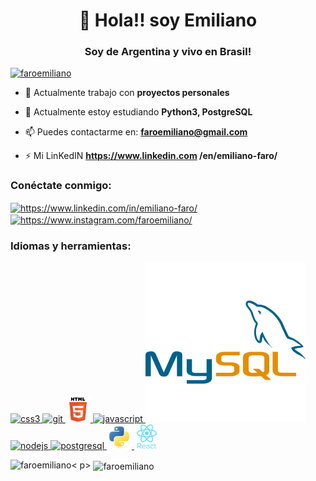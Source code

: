 <h1 align="center">👋 Hola!! soy Emiliano</h1>
<h3 align="center">Soy de Argentina y vivo en Brasil!</h3>

<p align="left"> <a href="https://github.com/ryo-ma /github-profile-tropic"><img src="https://github-profile-tropico.vercel.app/?username=faroemiliano" alt="faroemiliano" /></a> </p>

- 🔭 Actualmente trabajo con **proyectos personales**

- 🌱 Actualmente estoy estudiando **Python3, PostgreSQL**

- 📫 Puedes contactarme en: **faroemiliano@gmail.com**

- ⚡ Mi LinKedIN **https://www.linkedin.com /en/emiliano-faro/**

<h3 align="left">Conéctate conmigo:</h3>
<p align="left">
<a href="https://linkedin.com/in/https: //www.linkedin.com/in/emiliano-faro/" target="blank"><img align="center" src="https://raw.githubusercontent.com/rahuldkjain/github-profile-readme-generator /master/src/images/icons/Social/linked-in-alt.svg" alt="https://www.linkedin.com/in/emiliano-faro/" height="30" width="40" / ></a>
<a href="https://instagram.com/https://www.instagram.com/faroemiliano/" target="blank"><img align="center" src="https:/ /raw.githubusercontent.com/rahuldkjain/github-profile-readme-generator/master/src/images/icons/Social/instagram.svg" alt="https://www.instagram.com/faroemiliano/" height=" 30" width="40" /></a>
</p>

<h3 align="left">Idiomas y herramientas:</h3>
<p align="left"> <a href="https://www.w3schools.com/css/" target="_blank" rel="noreferrer"> <img src="https://raw.githubusercontent. com/devicons/devicon/master/icons/css3/css3-original-wordmark.svg" alt="css3" width="40" height="40"/> </a> <a href="https:// git-scm.com/" target="_blank" rel="noreferrer"> <img src="https://www.vectorlogo.zone/logos/git-scm/git-scm-icon.svg" alt=" git" width="40" height="40"/> </a> <a href="https://www.w3.org/html/" target="_blank" rel="noreferrer"> <img src ="https://raw.githubusercontent.com/devicons/devicon/master/icons/html5/html5-original-wordmark.svg" alt="html5" width="40" height="40"/> </a > <a href="https://developer.mozilla.org/en-US/docs/Web/JavaScript" target="_blank" rel="noreferrer"> <img src="https://raw.githubusercontent. com/devicons/devicon/master/icons/javascript/javascript-original.svg" alt="javascript" width="40" height="40"/> </a> <a href="https://www. mysql.com/" target="_blank" rel="noreferrer"> <img src="https://raw.githubusercontent.com/devicons/devicon/master/icons/mysql/mysql-original-wordmark.svg" alt ="mysql" ancho="40" alto="40"/> </a> <a href="https://nodejs.org" target="_blank" rel="noreferrer"> <img src="https ://raw.githubusercontent.com/devicons/devicon/master/icons/nodejs/nodejs-original-wordmark.svg" alt="nodejs" width="40" height="40"/> </a> <a href="https://www.postgresql.org" target="_blank" rel="noreferrer"> <img src="https://raw.githubusercontent.com/devicons/devicon/master/icons/postgresql/postgresql -original-wordmark.svg" alt="postgresql" width="40" height="40"/> </a> <a href="https://www.python.org" target="_blank" rel= "noreferrer"> <img src="https://raw.githubusercontent.com/devicons/devicon/master/icons/python/python-original.svg" alt="python" width="40" height="40" /> </a> <a href="https://reactjs.org/" target="_blank" rel="noreferrer"> <img src="https://raw.githubusercontent.com/devicons/devicon/master/icons/react/react-original-wordmark.svg" alt="react" width="40" height="40"/> </a> </p>

<p><img align="left" src="https://github-readme-stats.vercel.app/api/top-langs?username=faroemiliano&show_icons=true&locale=en&layout=compact" alt="faroemiliano" /></p>

< p> <img align="center" src="https://github-readme-stats.vercel.app/api?username=faroemiliano&show_icons=true&locale=en" alt="faroemiliano" /></p>
